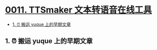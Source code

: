 # [0011. TTSmaker 文本转语音在线工具](https://github.com/Tdahuyou/pc/tree/main/0011.%20TTSmaker%20%E6%96%87%E6%9C%AC%E8%BD%AC%E8%AF%AD%E9%9F%B3%E5%9C%A8%E7%BA%BF%E5%B7%A5%E5%85%B7)

<!-- region:toc -->
- [1. ⏰ 搬运 yuque 上的早期文章](#1--搬运-yuque-上的早期文章)
<!-- endregion:toc -->

## 1. ⏰ 搬运 yuque 上的早期文章

